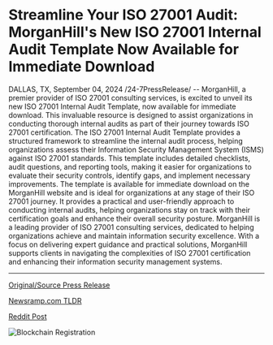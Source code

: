 # Streamline Your ISO 27001 Audit: MorganHill's New ISO 27001 Internal Audit Template Now Available for Immediate Download

DALLAS, TX, September 04, 2024 /24-7PressRelease/ -- MorganHill, a premier provider of ISO 27001 consulting services, is excited to unveil its new ISO 27001 Internal Audit Template, now available for immediate download. This invaluable resource is designed to assist organizations in conducting thorough internal audits as part of their journey towards ISO 27001 certification.  The ISO 27001 Internal Audit Template provides a structured framework to streamline the internal audit process, helping organizations assess their Information Security Management System (ISMS) against ISO 27001 standards. This template includes detailed checklists, audit questions, and reporting tools, making it easier for organizations to evaluate their security controls, identify gaps, and implement necessary improvements.  The template is available for immediate download on the MorganHill website and is ideal for organizations at any stage of their ISO 27001 journey. It provides a practical and user-friendly approach to conducting internal audits, helping organizations stay on track with their certification goals and enhance their overall security posture.  MorganHill is a leading provider of ISO 27001 consulting services, dedicated to helping organizations achieve and maintain information security excellence. With a focus on delivering expert guidance and practical solutions, MorganHill supports clients in navigating the complexities of ISO 27001 certification and enhancing their information security management systems. 

---

[Original/Source Press Release](https://www.24-7pressrelease.com/press-release/513978/streamline-your-iso-27001-audit-morganhills-new-iso-27001-internal-audit-template-now-available-for-immediate-download)
                    

[Newsramp.com TLDR](None) 



[Reddit Post](https://www.reddit.com/r/technology_press/comments/1f8qg6q/morganhill_launches_iso_27001_internal_audit/) 



![Blockchain Registration](https://cdn.newsramp.app/24-7PressRelease/qrcode/249/4/fernBgtj.webp)